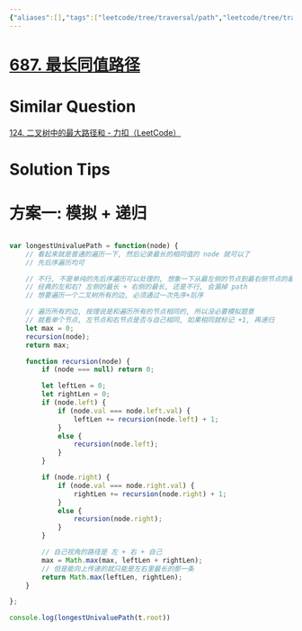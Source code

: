 ```yaml
---
{"aliases":[],"tags":["leetcode/tree/traversal/path","leetcode/tree/traversal/sub-tree"],"review-dates":[],"dg-publish":true,"difficulty":"medium","date-created":"2023-06-04-Sun, 3:01:09 pm","date-modified":"2023-06-06-Tue, 3:38:07 pm","permalink":"/programming/basic/leetcode/687. 最长同值路径/","dgPassFrontmatter":true}
---
```



# [687. 最长同值路径](https://leetcode.cn/problems/longest-univalue-path/)

# Similar Question

[124. 二叉树中的最大路径和 - 力扣（LeetCode）](https://leetcode.cn/problems/binary-tree-maximum-path-sum/)

# Solution Tips

# 方案一: 模拟 + 递归

```js

var longestUnivaluePath = function(node) {
    // 看起来就是普通的遍历一下, 然后记录最长的相同值的 node 就可以了
    // 先后序遍历均可

    // 不行, 不是单纯的先后序遍历可以处理的, 想象一下从最左侧的节点到最右侧节点的最长路径
    // 经典的左和右? 左侧的最长 + 右侧的最长, 还是不行, 会漏掉 path
    // 想要遍历一个二叉树所有的边, 必须通过一次先序+后序

    // 遍历所有的边, 按理说是和遍历所有的节点相同的, 所以没必要模拟题意
    // 就看单个节点, 左节点和右节点是否与自己相同, 如果相同就标记 +1, 再递归
    let max = 0;
    recursion(node);
    return max;

    function recursion(node) {
        if (node === null) return 0;

        let leftLen = 0;
        let rightLen = 0;
        if (node.left) {
            if (node.val === node.left.val) {
                leftLen += recursion(node.left) + 1;
            }
            else {
                recursion(node.left);
            }
        }

        if (node.right) {
            if (node.val === node.right.val) {
                rightLen += recursion(node.right) + 1;
            }
            else {
                recursion(node.right);
            }
        }

        // 自己视角的路径是 左 + 右 + 自己
        max = Math.max(max, leftLen + rightLen);
        // 但是能向上传递的就只能是左右里最长的那一条
        return Math.max(leftLen, rightLen);
    }

};

console.log(longestUnivaluePath(t.root))
```
